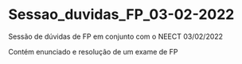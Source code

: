 # Sessao_duvidas_FP_03-02-2022
Sessão de dúvidas de FP em conjunto com o NEECT 03/02/2022

Contém enunciado e resolução de um exame de FP
